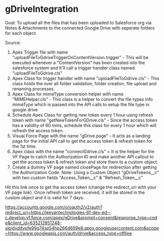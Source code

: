# gDriveIntegration

Goal:
To upload all the files that has been uploaded to Salesforce org via Notes & Attachments to the connected Google Drive with seperate folders for each object.



Source:

1. Apex Trigger file with name "uploadFileToGdriveTriggerOnContentVersion.trigger" - This will be executed whenever a "ContentVersion" has been created into the salesforce system and It'll call a trigger handler class named "uploadFileToGdrive.cls"
2. Apex Class for trigger handler with name "uploadFileToGdrive.cls" - This class holds the over all folder validation, folder creation, file upload and renaming processes.
3. Apex Class for mimeType conversion helper with name "MIMEHelper.cls" - This class is a helper to convert the file types info mimeType which is passed into the API calls to setup the file type in google drive
4. Schedule Apex Class for getting new token every 1 hour using refresh token with name "getNewTokenForGDrive.cls" - Since the access token has a validity of 60 mins, schedule this class for every 1 hour which will refresh the access token.
5. Visual Force Page with the name "gDrive.page" - It acts as a landing page for the initial API call to get the access token & refresh token for the 1st time.
6. Apex class with the name "connectGdrive.cls" = It is the helper for the VF Page to catch the Authorization ID and make another API callout to get the access token & refresh token and store them to a custom object.
7. Create a dummy VF page named closePage for redirection after getting the Authorization Code.
Note: Using a Custom Object "gDriveTokens__c" with two custom fields "Access_Token__c" & "Refresh_Token__c"


Hit this link once to get the access token (change the redirect_uri with your VF page link). Once refresh token are received, it will be stored in the custom object and it is valid for 7 days:

https://accounts.google.com/o/oauth2/v2/auth?redirect_uri=https://jeevantechnologies-6f-dev-ed--c.develop.vf.force.com/apex/gDrive&prompt=consent&response_type=code&client_id=635212851248-sjpidvddvpfe99q74sp54hp266d699e8.apps.googleusercontent.com&scope=https://www.googleapis.com/auth/drive&access_type=offline

